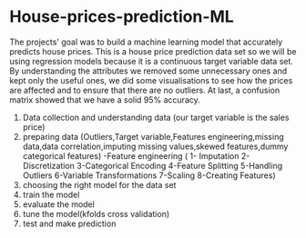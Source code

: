 # House-prices-prediction-ML
The projects' goal was to build a machine learning model that accurately predicts house prices. This is a house price prediction data set so we will be using regression models because it is a continuous target variable data set. By understanding the attributes we removed some unnecessary ones and kept only the useful ones, we did some visualisations to see how the prices are affected and to ensure that there are no outliers. At last, a confusion matrix showed that we have a solid 95% accuracy.

1. Data collection and understanding data (our target variable is the sales price)
2. preparing data (Outliers,Target variable,Features engineering,missing data,data correlation,imputing missing values,skewed features,dummy categorical features)
   -Feature engineering ( 1- Imputation 2- Discretization 3-Categorical Encoding 4-Feature Splitting 5-Handling Outliers 6-Variable Transformations  7-Scaling 8-Creating Features)
3. choosing the right model for the data set
4. train the model
5. evaluate the model
6. tune the model(kfolds cross validation)
7. test and make prediction
